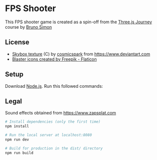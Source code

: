 # FPS Shooter
This FPS shooter game is created as a spin-off from the [Three.js Journey](https://threejs-journey.com) course by [Bruno Simon](https://bruno-simon.com)

## License
- [Skybox texture](https://www.deviantart.com/cosmicspark/art/Blender-Space-Skybox-15-865292177) (C) by [cosmicspark](https://www.deviantart.com/cosmicspark) from <https://www.deviantart.com>
- [Blaster icons created by Freepik - Flaticon](https://www.flaticon.com/free-icons/blaster)

## Setup
Download [Node.js](https://nodejs.org/en/download/).
Run this followed commands:

## Legal
Sound effects obtained from <https://www.zapsplat.com>

``` bash
# Install dependencies (only the first time)
npm install

# Run the local server at localhost:8080
npm run dev

# Build for production in the dist/ directory
npm run build
```
